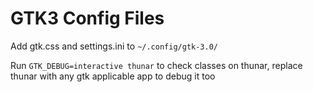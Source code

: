 # GTK3 Config Files

Add gtk.css and settings.ini to `~/.config/gtk-3.0/`

Run `GTK_DEBUG=interactive thunar` to check classes on thunar, replace thunar with any gtk applicable app to debug it too

